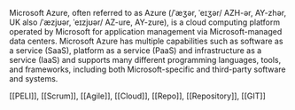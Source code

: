 Microsoft Azure, often referred to as Azure (/ˈæʒər, ˈeɪʒər/ AZH-ər, AY-zhər, UK also /ˈæzjʊər, ˈeɪzjʊər/ AZ-ure, AY-zure), is a cloud computing platform operated by Microsoft for application management via Microsoft-managed data centers. Microsoft Azure has multiple capabilities such as software as a service (SaaS), platform as a service (PaaS) and infrastructure as a service (IaaS) and supports many different programming languages, tools, and frameworks, including both Microsoft-specific and third-party software and systems.

[[PELI]], [[Scrum]], [[Agile]], [[Cloud]], [[Repo]], [[Repository]], [[GIT]]